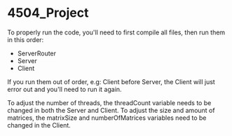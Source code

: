 # 4504_Project

To properly run the code, you'll need to first compile all files, then run them in this order:

- ServerRouter
- Server
- Client

If you run them out of order, e.g: Client before Server, the Client will just error out and you'll need to run it again.

To adjust the number of threads, the threadCount variable needs to be changed in both the Server and Client.
To adjust the size and amount of matrices, the matrixSize and numberOfMatrices variables need to be changed in the Client.
